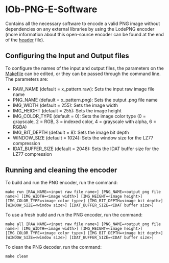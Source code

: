 # IOb-PNG-E-Software

Contains all the necessary software to encode a valid PNG image
without dependencies on any external libraries by using the LodePNG
encoder (more information about this open-source encoder can be found at the end of the [header](lodepng.h) file).

## Configuring the Input and Output files

To configure the names of the input and output files, the parameters on the [Makefile](Makefile) can be edited, or they can be passed through the
command line. The parameters are:
- RAW_NAME (default = x_pattern.raw): Sets the input raw image file name
- PNG_NAME (default = x_pattern.png): Sets the output .png file name
- IMG_WIDTH (default = 255): Sets the image width
- IMG_HEIGHT (default = 255): Sets the image height
- IMG_COLOR_TYPE (default = 0): Sets the image color type (0 = grayscale, 2 = RGB, 3 = indexed color, 4 = grayscale with alpha, 6 = RGBA)
- IMG_BIT_DEPTH (default = 8): Sets the image bit depth
- WINDOW_SIZE (default = 1024): Sets the window size for the LZ77 compression
- IDAT_BUFFER_SIZE (default = 2048): Sets the IDAT buffer size for the LZ77 compression

## Running and cleaning the encoder

To build and run the PNG encoder, run the command:
```
make run [RAW_NAME=<input raw file name>] [PNG_NAME=<output png file name>] [IMG_WIDTH=<image width>] [IMG_HEIGHT=<image height>] [IMG_COLOR_TYPE=<image color type>] [IMG_BIT_DEPTH=<image bit depth>] [WINDOW_SIZE=<window size>] [IDAT_BUFFER_SIZE=<IDAT buffer size>]
```
To use a fresh build and run the PNG encoder, run the command:
``` 
make all [RAW_NAME=<input raw file name>] [PNG_NAME=<output png file name>] [IMG_WIDTH=<image width>] [IMG_HEIGHT=<image height>] [IMG_COLOR_TYPE=<image color type>] [IMG_BIT_DEPTH=<image bit depth>] [WINDOW_SIZE=<window size>] [IDAT_BUFFER_SIZE=<IDAT buffer size>]
```
To clean the PNG decoder, run the command: 
```
make clean
```
